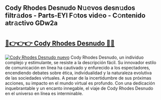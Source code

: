 ## Cody Rhodes Desnudo N𝚞𝚎vos desn𝚞dos filtr𝚊dos - Parts-EYl F𝚘tos vid𝚎o - C𝚘ntenido atr𝚊ctivo GDw2a

# <h2><a href="http://mb18qz.tromn.icu/?c=Cody+Rhodes+Desnudo">🔗👉👉👉 Cody Rhodes Desnudo 🔗🔗</a></h2>

[![Cody Rhodes Desnudo nuevo](https://i.imgur.com/pEAQMta.gif)](http://mb18qz.tromn.icu/?c=Cody+Rhodes+Desnudo)
Cody Rhodes Desnudo, un individuo complejo y estimulante, se resiste a la descripción fácil. Su innovador estilo de comunicación en línea ha cautivado y enfurecido a los espectadores, encendiendo debates sobre ética, individualidad y la naturaleza evolutiva de las sociedades virtuales. A pesar de la incertidumbre de sus próximas acciones, su impacto en el mundo virtual es profundo. Con una dedicación inquebrantable y un encanto innegable, el viaje de Cody Rhodes Desnudo en el universo en línea es interminable.
